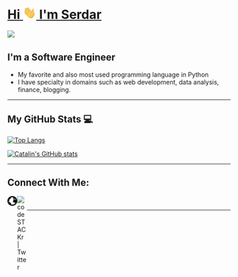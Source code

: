 # [Hi <img src="https://raw.githubusercontent.com/ABSphreak/ABSphreak/master/gifs/Hi.gif" width="30px"> I'm Serdar][linkedin]
[<img height="30" src="https://img.shields.io/badge/twitter-%231DA1F2.svg?&style=for-the-badge&logo=twitter&logoColor=white" />][twitter]

## I'm a Software Engineer

- My favorite and also most used programming language in Python
- I have specialty in domains such as web development, data analysis, finance, blogging.

---

## My GitHub Stats 💻

[![Top Langs](https://github-readme-stats.vercel.app/api/top-langs/?username=jokercraft&hide=java,html,css&theme=dracula)](https://github.com/anuraghazra/github-readme-stats)

[![Catalin's GitHub stats](https://github-readme-stats.vercel.app/api?username=jokercraft&theme=dracula)](https://github.com/anuraghazra/github-readme-stats)


[twitter]: https://twitter.com/serdarilarslan
[linkedin]: https://www.linkedin.com/in/serdarilarslan/

---

## Connect With Me:

[<img align="left" alt="codeSTACKr.com" width="22px" src="https://raw.githubusercontent.com/iconic/open-iconic/master/svg/globe.svg" />][linkedin]
[<img align="left" alt="codeSTACKr | Twitter" width="22px" src="https://cdn.jsdelivr.net/npm/simple-icons@v3/icons/twitter.svg" />][twitter]

<br />

---
